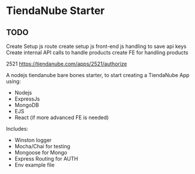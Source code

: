 # TiendaNube Starter

## TODO
Create Setup js route
create setup js front-end js handling to save api keys
Create internal API calls to handle products
create FE for handling products


2521
https://tiendanube.com/apps/2521/authorize

A nodejs tiendanube bare bones starter, to start creating a TiendaNube App using:  

* Nodejs
* ExpressJs
* MongoDB
* EJS
* React (if more advanced FE is needed)
  
  
Includes:   
* Winston logger
* Mocha/Chai for testing
* Mongoose for Mongo
* Express Routing for AUTH
* Env example file